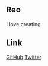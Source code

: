 ## Reo

I love creating.

## Link

[GitHub](https://github.com/uruly)
[Twitter](https://twitter.com/uruly_xyz)